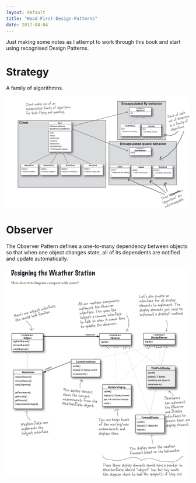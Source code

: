 ```yaml
---
layout: default
title: "Head-First-Design-Patterns"
date: 2017-04-04
---
```


Just making some notes as I attempt to work through this book and start using recognised Design Patterns.

# Strategy

A family of algorithmns.

<img src="/images/Strategy.png" alt="missing" class="inline"/>


# Observer

The Observer Pattern defines a one-to-many dependency between objects so that when one object changes state, all of its dependents are notified and update automatically.


<img src="/images/Observer.png" alt="missing" class="inline"/>




